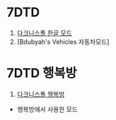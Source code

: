 # 7DTD

1. [다크니스폴 한글 모드](https://github.com/Zuxico3219-Gmail/Darkness-Falls-Koreana)
2. [Bdubyah's Vehicles 자동차모드]



# 7DTD 행복방

1. [다크니스폴 행복방](https://github.com/Zuxico3219-Gmail/Darkness-Falls-HappyBang)
  * 행복방에서 사용한 모드
